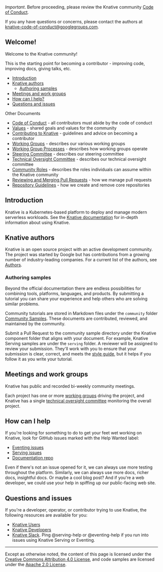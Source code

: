 _Important_. Before proceeding, please review the Knative community
[Code of Conduct](./CODE-OF-CONDUCT.md).

If you any have questions or concerns, please contact the authors at
knative-code-of-conduct@googlegroups.com.

## Welcome!

Welcome to the Knative community!

This is the starting point for becoming a contributor - improving code,
improving docs, giving talks, etc.

- [Introduction](#introduction)
- [Knative authors](#knative-authors)
  - [Authoring samples](#authoring-samples)
- [Meetings and work groups](#meetings-and-work-groups)
- [How can I help?](#how-can-i-help)
- [Questions and issues](#questions-and-issues)

Other Documents

- [Code of Conduct](./CODE-OF-CONDUCT.md) - all contributors must abide by the
  code of conduct
- [Values](./VALUES.md) - shared goals and values for the community
- [Contributing to Knative](./CONTRIBUTING.md) - guidelines and advice on
  becoming a contributor
- [Working Groups](./working-groups/WORKING-GROUPS.md) - describes our various
  working groups
- [Working Group Processes](./mechanics/WORKING-GROUP-PROCESSES.md) - describes
  how working groups operate
- [Steering Committee](./STEERING-COMMITTEE.md) - describes our steering
  committee
- [Technical Oversight Committee](./TECH-OVERSIGHT-COMMITTEE.md) - describes our
  technical oversight committee
- [Community Roles](./ROLES.md) - describes the roles individuals can assume
  within the Knative community
- [Reviewing and Merging Pull Requests](./REVIEWING.md) - how we manage pull
  requests
- [Repository Guidelines](./REPOSITORY-GUIDELINES.md) - how we create and remove
  core repositories

## Introduction

Knative is a Kubernetes-based platform to deploy and manage modern serverless
workloads. See the
[Knative documentation](https://github.com/knative/docs/tree/master/docs/README.md)
for in-depth information about using Knative.

## Knative authors

Knative is an open source project with an active development community. The
project was started by Google but has contributions from a growing number of
industry-leading companies. For a current list of the authors, see
[Authors](https://github.com/knative/serving/blob/master/AUTHORS).

### Authoring samples

Beyond the official documentation there are endless possibilities for combining
tools, platforms, languages, and products. By submitting a tutorial you can
share your experience and help others who are solving similar problems.

Community tutorials are stored in Markdown files under the `community` folder
[Community Samples](https://github.com/knative/docs/tree/master/community/samples/README.md).
These documents are contributed, reviewed, and maintained by the community.

Submit a Pull Request to the community sample directory under the Knative
component folder that aligns with your document. For example, Knative Serving
samples are under the `serving` folder. A reviewer will be assigned to review
your submission. They'll work with you to ensure that your submission is clear,
correct, and meets the [style guide](./docs/DOCS-CONTRIBUTING.md), but it helps
if you follow it as you write your tutorial.

## Meetings and work groups

Knative has public and recorded bi-weekly community meetings.

Each project has one or more
[working groups](./working-groups/WORKING-GROUPS.md) driving the project, and
Knative has a single
[technical oversight committee](./TECH-OVERSIGHT-COMMITTEE.md) monitoring the
overall project.

## How can I help

If you're looking for something to do to get your feet wet working on Knative,
look for GitHub issues marked with the Help Wanted label:

- [Eventing issues](https://github.com/knative/eventing/labels/kind%2Fgood-first-issue)
- [Serving issues](https://github.com/knative/serving/labels/kind%2Fgood-first-issue)
- [Documentation repo](https://github.com/knative/docs/labels/kind%2Fgood-first-issue)

Even if there's not an issue opened for it, we can always use more testing
throughout the platform. Similarly, we can always use more docs, richer docs,
insightful docs. Or maybe a cool blog post? And if you're a web developer, we
could use your help in spiffing up our public-facing web site.

## Questions and issues

If you're a developer, operator, or contributor trying to use Knative, the
following resources are available for you:

- [Knative Users](https://groups.google.com/forum/#!forum/knative-users)
- [Knative Developers](https://groups.google.com/forum/#!forum/knative-dev)
- [Knative Slack](./SLACK-GUIDELINES.md). Ping @serving-help or @eventing-help
  if you run into issues using Knative Serving or Eventing.

---

Except as otherwise noted, the content of this page is licensed under the
[Creative Commons Attribution 4.0 License](https://creativecommons.org/licenses/by/4.0/),
and code samples are licensed under the
[Apache 2.0 License](https://www.apache.org/licenses/LICENSE-2.0).
